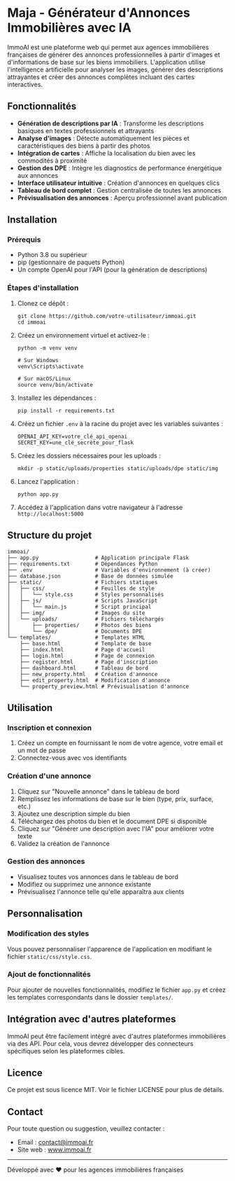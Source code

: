 # Maja - Générateur d'Annonces Immobilières avec IA

ImmoAI est une plateforme web qui permet aux agences immobilières françaises de générer des annonces professionnelles à partir d'images et d'informations de base sur les biens immobiliers. L'application utilise l'intelligence artificielle pour analyser les images, générer des descriptions attrayantes et créer des annonces complètes incluant des cartes interactives.

## Fonctionnalités

- **Génération de descriptions par IA** : Transforme les descriptions basiques en textes professionnels et attrayants
- **Analyse d'images** : Détecte automatiquement les pièces et caractéristiques des biens à partir des photos
- **Intégration de cartes** : Affiche la localisation du bien avec les commodités à proximité
- **Gestion des DPE** : Intègre les diagnostics de performance énergétique aux annonces
- **Interface utilisateur intuitive** : Création d'annonces en quelques clics
- **Tableau de bord complet** : Gestion centralisée de toutes les annonces
- **Prévisualisation des annonces** : Aperçu professionnel avant publication

## Installation

### Prérequis

- Python 3.8 ou supérieur
- pip (gestionnaire de paquets Python)
- Un compte OpenAI pour l'API (pour la génération de descriptions)

### Étapes d'installation

1. Clonez ce dépôt :
   ```
   git clone https://github.com/votre-utilisateur/immoai.git
   cd immoai
   ```

2. Créez un environnement virtuel et activez-le :
   ```
   python -m venv venv
   
   # Sur Windows
   venv\Scripts\activate
   
   # Sur macOS/Linux
   source venv/bin/activate
   ```

3. Installez les dépendances :
   ```
   pip install -r requirements.txt
   ```

4. Créez un fichier `.env` à la racine du projet avec les variables suivantes :
   ```
   OPENAI_API_KEY=votre_clé_api_openai
   SECRET_KEY=une_clé_secrète_pour_flask
   ```

5. Créez les dossiers nécessaires pour les uploads :
   ```
   mkdir -p static/uploads/properties static/uploads/dpe static/img
   ```

6. Lancez l'application :
   ```
   python app.py
   ```

7. Accédez à l'application dans votre navigateur à l'adresse `http://localhost:5000`

## Structure du projet

```
immoai/
├── app.py                  # Application principale Flask
├── requirements.txt        # Dépendances Python
├── .env                    # Variables d'environnement (à créer)
├── database.json           # Base de données simulée
├── static/                 # Fichiers statiques
│   ├── css/                # Feuilles de style
│   │   └── style.css       # Styles personnalisés
│   ├── js/                 # Scripts JavaScript
│   │   └── main.js         # Script principal
│   ├── img/                # Images du site
│   └── uploads/            # Fichiers téléchargés
│       ├── properties/     # Photos des biens
│       └── dpe/            # Documents DPE
└── templates/              # Templates HTML
    ├── base.html           # Template de base
    ├── index.html          # Page d'accueil
    ├── login.html          # Page de connexion
    ├── register.html       # Page d'inscription
    ├── dashboard.html      # Tableau de bord
    ├── new_property.html   # Création d'annonce
    ├── edit_property.html  # Modification d'annonce
    └── property_preview.html # Prévisualisation d'annonce
```

## Utilisation

### Inscription et connexion

1. Créez un compte en fournissant le nom de votre agence, votre email et un mot de passe
2. Connectez-vous avec vos identifiants

### Création d'une annonce

1. Cliquez sur "Nouvelle annonce" dans le tableau de bord
2. Remplissez les informations de base sur le bien (type, prix, surface, etc.)
3. Ajoutez une description simple du bien
4. Téléchargez des photos du bien et le document DPE si disponible
5. Cliquez sur "Générer une description avec l'IA" pour améliorer votre texte
6. Validez la création de l'annonce

### Gestion des annonces

- Visualisez toutes vos annonces dans le tableau de bord
- Modifiez ou supprimez une annonce existante
- Prévisualisez l'annonce telle qu'elle apparaîtra aux clients

## Personnalisation

### Modification des styles

Vous pouvez personnaliser l'apparence de l'application en modifiant le fichier `static/css/style.css`.

### Ajout de fonctionnalités

Pour ajouter de nouvelles fonctionnalités, modifiez le fichier `app.py` et créez les templates correspondants dans le dossier `templates/`.

## Intégration avec d'autres plateformes

ImmoAI peut être facilement intégré avec d'autres plateformes immobilières via des API. Pour cela, vous devrez développer des connecteurs spécifiques selon les plateformes cibles.

## Licence

Ce projet est sous licence MIT. Voir le fichier LICENSE pour plus de détails.

## Contact

Pour toute question ou suggestion, veuillez contacter :
- Email : contact@immoai.fr
- Site web : www.immoai.fr

---

Développé avec ❤️ pour les agences immobilières françaises
